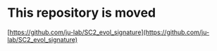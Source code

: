 # This repository is moved

[https://github.com/ju-lab/SC2_evol_signature](https://github.com/ju-lab/SC2_evol_signature)
